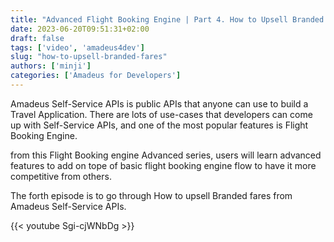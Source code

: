 ```yaml
---
title: "Advanced Flight Booking Engine | Part 4. How to Upsell Branded Fares"
date: 2023-06-20T09:51:31+02:00
draft: false
tags: ['video', 'amadeus4dev'] 
slug: "how-to-upsell-branded-fares"
authors: ['minji']
categories: ['Amadeus for Developers']
---
```

Amadeus Self-Service APIs is public APIs that anyone can use to build a Travel Application. There are lots of use-cases that developers can come up with Self-Service APIs, and one of the most popular features is Flight Booking Engine.

from this Flight Booking engine Advanced series, users will learn advanced features to add on tope of  basic flight booking engine flow to have it more competitive from others. 

The forth episode is to go through How to upsell Branded fares from Amadeus Self-Service APIs.

{{< youtube Sgi-cjWNbDg >}}